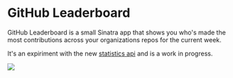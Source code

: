 # GitHub Leaderboard

GitHub Leaderboard is a small Sinatra app that shows you who's
made the most contributions across your organizations repos for
the current week.

It's an expiriment with the new [statistics api](http://developer.github.com/v3/repos/statistics/)
and is a work in progress.

![](http://f.cl.ly/items/3o0V2J0Y393E0h261D35/leaderboard.mov.gif)